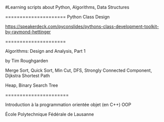 
#Learning scripts about Python, Algorithms, Data Structures

=====================
Python Class Design 

https://speakerdeck.com/pyconslides/pythons-class-development-toolkit-by-raymond-hettinger

=====================

Algorithms: Design and Analysis, Part 1

by Tim Roughgarden

Merge Sort, Quick Sort, Min Cut, DFS, Strongly Connected Component, Dijkstra Shortest Path

Heap, Binary Search Tree

======================

Introduction à la programmation orientée objet (en C++) OOP

École Polytechnique Fédérale de Lausanne
